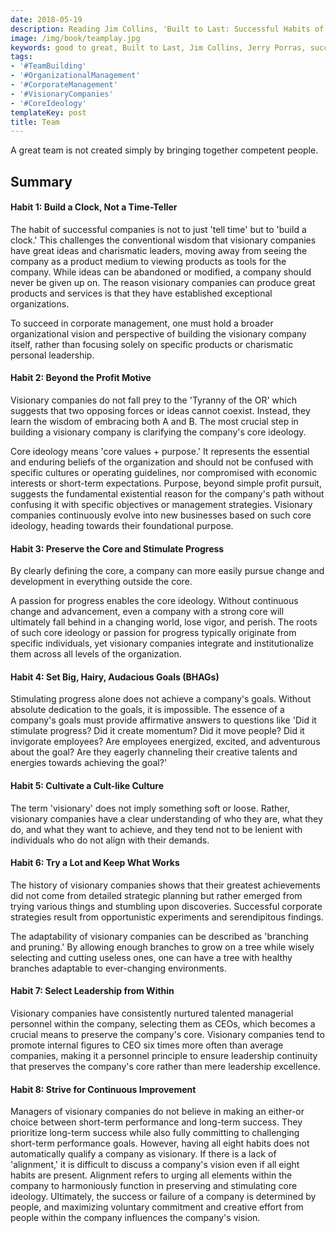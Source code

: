```yaml
---
date: 2018-05-19
description: Reading Jim Collins, 'Built to Last: Successful Habits of Visionary Companies'
image: /img/book/teamplay.jpg
keywords: good to great, Built to Last, Jim Collins, Jerry Porras, successful habits of visionary companies
tags:
- '#TeamBuilding'
- '#OrganizationalManagement'
- '#CorporateManagement'
- '#VisionaryCompanies'
- '#CoreIdeology'
templateKey: post
title: Team
---
```


A great team is not created simply by bringing together competent people.

## Summary

#### Habit 1: Build a Clock, Not a Time-Teller

The habit of successful companies is not to just 'tell time' but to 'build a clock.' This challenges the conventional wisdom that visionary companies have great ideas and charismatic leaders, moving away from seeing the company as a product medium to viewing products as tools for the company. While ideas can be abandoned or modified, a company should never be given up on. The reason visionary companies can produce great products and services is that they have established exceptional organizations.

To succeed in corporate management, one must hold a broader organizational vision and perspective of building the visionary company itself, rather than focusing solely on specific products or charismatic personal leadership.

#### Habit 2: Beyond the Profit Motive

Visionary companies do not fall prey to the 'Tyranny of the OR' which suggests that two opposing forces or ideas cannot coexist. Instead, they learn the wisdom of embracing both A and B. The most crucial step in building a visionary company is clarifying the company's core ideology.

Core ideology means 'core values + purpose.' It represents the essential and enduring beliefs of the organization and should not be confused with specific cultures or operating guidelines, nor compromised with economic interests or short-term expectations. Purpose, beyond simple profit pursuit, suggests the fundamental existential reason for the company's path without confusing it with specific objectives or management strategies. Visionary companies continuously evolve into new businesses based on such core ideology, heading towards their foundational purpose.

#### Habit 3: Preserve the Core and Stimulate Progress

By clearly defining the core, a company can more easily pursue change and development in everything outside the core.

A passion for progress enables the core ideology. Without continuous change and advancement, even a company with a strong core will ultimately fall behind in a changing world, lose vigor, and perish. The roots of such core ideology or passion for progress typically originate from specific individuals, yet visionary companies integrate and institutionalize them across all levels of the organization.

#### Habit 4: Set Big, Hairy, Audacious Goals (BHAGs)

Stimulating progress alone does not achieve a company's goals. Without absolute dedication to the goals, it is impossible. The essence of a company's goals must provide affirmative answers to questions like 'Did it stimulate progress? Did it create momentum? Did it move people? Did it invigorate employees? Are employees energized, excited, and adventurous about the goal? Are they eagerly channeling their creative talents and energies towards achieving the goal?'

#### Habit 5: Cultivate a Cult-like Culture

The term 'visionary' does not imply something soft or loose. Rather, visionary companies have a clear understanding of who they are, what they do, and what they want to achieve, and they tend not to be lenient with individuals who do not align with their demands.

#### Habit 6: Try a Lot and Keep What Works

The history of visionary companies shows that their greatest achievements did not come from detailed strategic planning but rather emerged from trying various things and stumbling upon discoveries. Successful corporate strategies result from opportunistic experiments and serendipitous findings.

The adaptability of visionary companies can be described as 'branching and pruning.' By allowing enough branches to grow on a tree while wisely selecting and cutting useless ones, one can have a tree with healthy branches adaptable to ever-changing environments.

#### Habit 7: Select Leadership from Within

Visionary companies have consistently nurtured talented managerial personnel within the company, selecting them as CEOs, which becomes a crucial means to preserve the company's core. Visionary companies tend to promote internal figures to CEO six times more often than average companies, making it a personnel principle to ensure leadership continuity that preserves the company's core rather than mere leadership excellence.

#### Habit 8: Strive for Continuous Improvement

Managers of visionary companies do not believe in making an either-or choice between short-term performance and long-term success. They prioritize long-term success while also fully committing to challenging short-term performance goals. However, having all eight habits does not automatically qualify a company as visionary. If there is a lack of 'alignment,' it is difficult to discuss a company's vision even if all eight habits are present. Alignment refers to urging all elements within the company to harmoniously function in preserving and stimulating core ideology. Ultimately, the success or failure of a company is determined by people, and maximizing voluntary commitment and creative effort from people within the company influences the company's vision.